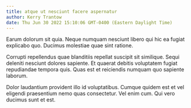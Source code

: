 ```yaml
---
title: atque ut nesciunt facere aspernatur
author: Kerry Trantow
date: Thu Jun 30 2022 15:10:06 GMT-0400 (Eastern Daylight Time)
---
```

Earum dolorum sit quia. Neque numquam nesciunt libero qui hic ea fugiat explicabo quo. Ducimus molestiae quae sint ratione.

 Corrupti repellendus quae blanditiis repellat suscipit sit similique. Sequi deleniti nesciunt dolores sapiente. Et quaerat debitis voluptatem fugiat repudiandae tempora quis. Quas est et reiciendis numquam quo sapiente laborum.

 Dolor laudantium provident illo id voluptatibus. Cumque quidem est et vel eligendi praesentium nemo quas consectetur. Vel enim cum. Qui vero ducimus sunt et est.